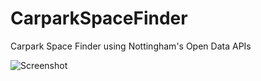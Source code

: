 # CarparkSpaceFinder
Carpark Space Finder using Nottingham's Open Data APIs

![Screenshot](http://i.imgur.com/pt0Brvk.png)
